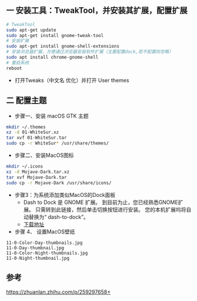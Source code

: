 ## 一 安装工具：TweakTool，并安装其扩展，配置扩展

```bash
# TweakTool
sudo apt-get update
sudo apt-get install gnome-tweak-tool
# 安装扩展
sudo apt-get install gnome-shell-extensions
# 安装浏览器扩展，方便通过浏览器安装软件扩展（主要配置dock,若不配置则忽略）
sudo apt install chrome-gnome-shell
# 重启系统
reboot
```
- 打开Tweaks（中文名 优化）并打开 User themes
## 二 配置主题
- 步骤一、安装 macOS GTK 主题
```bash
mkdir ~/.themes
xz -d 01-WhiteSur.xz
tar xvf 01-WhiteSur.tar
sudo cp -r WhiteSur* /usr/share/themes/

```
- 步骤二、安装MacOS图标
```bash
mkdir ~/.icons
xz -d Mojave-Dark.tar.xz
tar xvf Mojave-Dark.tar
sudo cp -r Mojave-Dark /usr/share/icons/

```
- 步骤3：为系统添加类似MacOS的Dock面板
  - Dash to Dock 是 GNOME 扩展。 到目前为止，您已经熟悉GNOME扩展。 只需转到此链接，然后单击切换按钮进行安装。 您的本机扩展坞将自动替换为“ dash-to-dock”。
  - [下载地址](https://extensions.gnome.org/#sort=relevance)
- 步骤 4、 设置MacOS壁纸
```
11-0-Color-Day-thumbnails.jpg
11-0-Day-thumbnail.jpg
11-0-Color-Night-thumbnails.jpg
11-0-Night-thumbnail.jpg
```
## 参考
https://zhuanlan.zhihu.com/p/259297658+